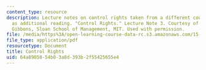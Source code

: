 ```yaml
---
content_type: resource
description: Lecture notes on control rights taken from a different course provided
  as additional reading. "Control Rights." Lecture Note 3. Courtesy of Professor Robert
  Gibbons, Sloan School of Management, MIT. Used with permission.
file: /media/https%3A/open-learning-course-data-rc.s3.amazonaws.com/15-963-advanced-strategy-spring-2008/64a8905854b03a8d393b2f55425655e4_gibbons3.pdf
file_type: application/pdf
resourcetype: Document
title: Control Rights
uid: 64a89058-54b0-3a8d-393b-2f55425655e4
---
```

